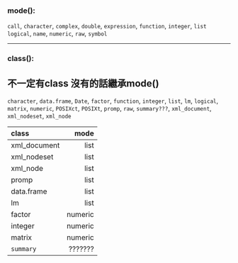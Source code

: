  
 ### mode():
`call`, `character`, `complex`, `double`, `expression`, `function`, `integer`, `list`
`logical`, `name`, `numeric`, `raw`, `symbol`

___

 ### class():
  不一定有class
  沒有的話繼承mode()
---
`character`, `data.frame`, `Date`, `factor`, `function`, `integer`, `list`, `lm`,
`logical`, `matrix`, `numeric`, `POSIXct`, `POSIXt`, `promp`, `raw`, `summary???`, 
`xml_document`, `xml_nodeset`, `xml_node`

| class                 | mode    |
|:-------------         | -----:  |
| xml_document          |  list   |
| xml_nodeset           |  list   |
| xml_node              |  list   |
| promp                 |  list   |
| data.frame            |  list   |
| lm                    |  list   |
| factor                | numeric |
| integer               | numeric |
| matrix                | numeric |
| `summary`             | ??????? |



